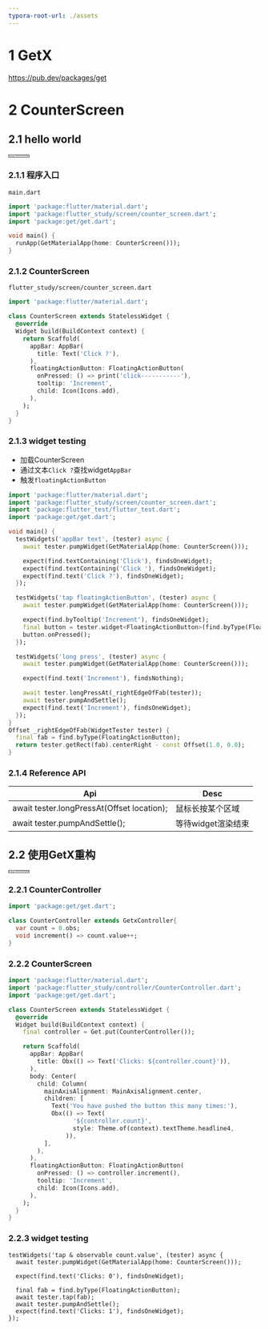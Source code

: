 ```yaml
---
typora-root-url: ./assets
---
```


# 1 GetX

https://pub.dev/packages/get



# 2 CounterScreen

## 2.1 hello world

<img src="/image-20201224115723784.png" alt="image-20201224115723784" style="zoom:20%;border: 5px solid #555;" />

### 2.1.1 程序入口

`main.dart`

```dart
import 'package:flutter/material.dart';
import 'package:flutter_study/screen/counter_screen.dart';
import 'package:get/get.dart';

void main() {
  runApp(GetMaterialApp(home: CounterScreen()));
}
```

### 2.1.2 CounterScreen

`flutter_study/screen/counter_screen.dart`

```dart
import 'package:flutter/material.dart';

class CounterScreen extends StatelessWidget {
  @override
  Widget build(BuildContext context) {
    return Scaffold(
      appBar: AppBar(
        title: Text('Click ?'),
      ),
      floatingActionButton: FloatingActionButton(
        onPressed: () => print('click-----------'),
        tooltip: 'Increment',
        child: Icon(Icons.add),
      ),
    );
  }
}
```

### 2.1.3 widget testing

- 加载CounterScreen
- 通过文本`Click ?`查找widget`AppBar`
- 触发`floatingActionButton`

```dart
import 'package:flutter/material.dart';
import 'package:flutter_study/screen/counter_screen.dart';
import 'package:flutter_test/flutter_test.dart';
import 'package:get/get.dart';

void main() {
  testWidgets('appBar text', (tester) async {
    await tester.pumpWidget(GetMaterialApp(home: CounterScreen()));

    expect(find.textContaining('Click'), findsOneWidget);
    expect(find.textContaining('Click '), findsOneWidget);
    expect(find.text('Click ?'), findsOneWidget);
  });

  testWidgets('tap floatingActionButton', (tester) async {
    await tester.pumpWidget(GetMaterialApp(home: CounterScreen()));

    expect(find.byTooltip('Increment'), findsOneWidget);
    final button = tester.widget<FloatingActionButton>(find.byType(FloatingActionButton));
    button.onPressed();
  });

  testWidgets('long press', (tester) async {
    await tester.pumpWidget(GetMaterialApp(home: CounterScreen()));

    expect(find.text('Increment'), findsNothing);

    await tester.longPressAt(_rightEdgeOfFab(tester));
    await tester.pumpAndSettle();
    expect(find.text('Increment'), findsOneWidget);
  });
}
Offset _rightEdgeOfFab(WidgetTester tester) {
  final fab = find.byType(FloatingActionButton);
  return tester.getRect(fab).centerRight - const Offset(1.0, 0.0);
}
```



### 2.1.4 Reference API

| Api                                        | Desc               |
| ------------------------------------------ | ------------------ |
| await tester.longPressAt(Offset location); | 鼠标长按某个区域   |
| await tester.pumpAndSettle();              | 等待widget渲染结束 |

## 2.2 使用GetX重构

<img src="/image-20201224140956841.png" alt="image-20201224140956841" style="zoom:20%;border: 5px solid #555;" />

### 2.2.1 CounterController

```dart
import 'package:get/get.dart';

class CounterController extends GetxController{
  var count = 0.obs;
  void increment() => count.value++;
}
```

### 2.2.2 CounterScreen

```dart
import 'package:flutter/material.dart';
import 'package:flutter_study/controller/CounterController.dart';
import 'package:get/get.dart';

class CounterScreen extends StatelessWidget {
  @override
  Widget build(BuildContext context) {
    final controller = Get.put(CounterController());

    return Scaffold(
      appBar: AppBar(
        title: Obx(() => Text('Clicks: ${controller.count}')),
      ),
      body: Center(
        child: Column(
          mainAxisAlignment: MainAxisAlignment.center,
          children: [
            Text('You have pushed the button this many times:'),
            Obx(() => Text(
                  '${controller.count}',
                  style: Theme.of(context).textTheme.headline4,
                )),
          ],
        ),
      ),
      floatingActionButton: FloatingActionButton(
        onPressed: () => controller.increment(),
        tooltip: 'Increment',
        child: Icon(Icons.add),
      ),
    );
  }
}
```

### 2.2.3 widget testing

```
testWidgets('tap & observable count.value', (tester) async {
  await tester.pumpWidget(GetMaterialApp(home: CounterScreen()));

  expect(find.text('Clicks: 0'), findsOneWidget);

  final fab = find.byType(FloatingActionButton);
  await tester.tap(fab);
  await tester.pumpAndSettle();
  expect(find.text('Clicks: 1'), findsOneWidget);
});
```



